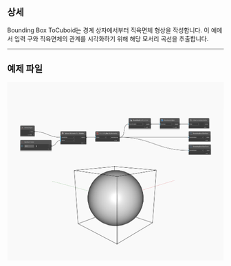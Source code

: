 ## 상세
Bounding Box ToCuboid는 경계 상자에서부터 직육면체 형상을 작성합니다. 이 예에서 입력 구와 직육면체의 관계를 시각화하기 위해 해당 모서리 곡선을 추출합니다.
___
## 예제 파일

![ToCuboid](./Autodesk.DesignScript.Geometry.BoundingBox.ToCuboid_img.jpg)

